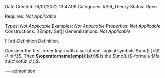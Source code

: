 <br />
<br />

Date Created: 16/01/2022 13:47:09
Categories: #Set_Theory
Status: _Open_ 

Requires: _Not Applicable_

Types: _Not Applicable_
Examples: _Not Applicable_ 
Properties: _Not Applicable_
Constructions: [[Empty Set]]
Generalizations: _Not Applicable_

!!! ad-Definition Definition.

Consider the first-order logic with a set of non-logical symbols $\mc{L}=\l\{\in\r\}$. Then **$\operatorname{emp}\l(x\r)$** is the $\mc{L}$-formula $\fa z\l(z\not\in x\r)$.

--- admonition
